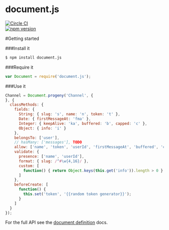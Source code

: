 # document.js

[![Circle CI](https://circleci.com/gh/bnorton/document.js.svg?style=svg)](https://circleci.com/gh/bnorton/document.js)  
[![npm version](https://badge.fury.io/js/document.js.svg)](http://badge.fury.io/js/document.js)

#Getting started

###Install it
```bash
$ npm install document.js
```

###Require it
```javascript
var Document = require('document.js');
```

###Use it
```javascript
Channel = Document.progeny('Channel', {
}, {
  classMethods: {
    fields: {
      String: { slug: 's', name: 'n', token: 't' },
      Date: { firstMessageAt: 'fma' },
      Integer: { keepAlive: 'ka', buffered: 'b', capped: 'c' },
      Object: { info: 'i' }
    },
    belongsTo: ['user'],
    // hasMany: ['messages'], TODO
    allow: ['name', 'token', 'userId', 'firstMessageAt', 'buffered', 'capped'],
    validate: {
      presence: ['name', 'userId'],
      format: { slug: /^#\w{4,16}/ },
      custom: [
        function() { return Object.keys(this.get('info')).length > 0 }
      ]
    },
    beforeCreate: [
      function() {
        this.set('token', '{{random token generator}}');
      }
    ]
  }
});
```
For the full API see the [document definition](https://github.com/bnorton/document.js/wiki/document-definition) docs.
